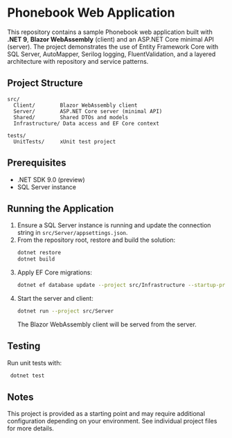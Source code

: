 # Phonebook Web Application

This repository contains a sample Phonebook web application built with **.NET 9**, **Blazor WebAssembly** (client) and an ASP.NET Core minimal API (server). The project demonstrates the use of Entity Framework Core with SQL Server, AutoMapper, Serilog logging, FluentValidation, and a layered architecture with repository and service patterns.

## Project Structure

```
src/
  Client/        Blazor WebAssembly client
  Server/        ASP.NET Core server (minimal API)
  Shared/        Shared DTOs and models
  Infrastructure/ Data access and EF Core context

tests/
  UnitTests/     xUnit test project
```

## Prerequisites

- .NET SDK 9.0 (preview)
- SQL Server instance

## Running the Application

1. Ensure a SQL Server instance is running and update the connection string in `src/Server/appsettings.json`.
2. From the repository root, restore and build the solution:
   ```bash
   dotnet restore
   dotnet build
   ```
3. Apply EF Core migrations:
   ```bash
   dotnet ef database update --project src/Infrastructure --startup-project src/Server
   ```
4. Start the server and client:
   ```bash
   dotnet run --project src/Server
   ```
   The Blazor WebAssembly client will be served from the server.

## Testing

Run unit tests with:
```bash
 dotnet test
```

## Notes

This project is provided as a starting point and may require additional configuration depending on your environment. See individual project files for more details.

